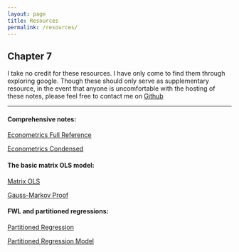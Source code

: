 ```yaml
---
layout: page
title: Resources
permalink: /resources/
---
```





## Chapter 7 

I take no credit for these resources. I have only come to find them through exploring google. Though these should only serve as supplementary resource, in the event that anyone is uncomfortable with the hosting of these notes, please feel free to contact me on [Github](https://github.com/MatthewRGonzalez)

----

#### Comprehensive notes:

[Econometrics Full Reference](https://matthewrgonzalez.github.io/Econometric/Files/REFERENCES/Econometrics2005.pdf)

[Econometrics Condensed](https://matthewrgonzalez.github.io/Econometric/Files/REFERENCES/Econometrics%20Condensed.pdf)


#### The basic matrix OLS model:
[Matrix OLS](https://matthewrgonzalez.github.io/Econometric/Files/REFERENCES/MATRIX%20OLS%20(CHAP%207).pdf)

[Gauss-Markov Proof](https://matthewrgonzalez.github.io/Econometric/Files/REFERENCES/GAUSS-MARKOV%20PROOF.pdf)


#### FWL and partitioned regressions:

[Partitioned Regression](https://matthewrgonzalez.github.io/Econometric/Files/REFERENCES/Partitioned%20Regression.pdf)


[Partitioned Regression Model](https://matthewrgonzalez.github.io/Econometric/Files/REFERENCES/PARTIMOD.pdf)






